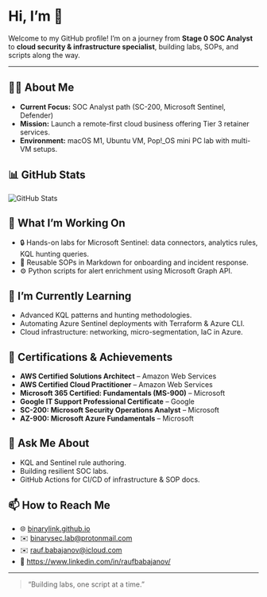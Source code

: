 # Hi, I’m **<Rauf>** 👋

Welcome to my GitHub profile! I’m on a journey from **Stage 0 SOC Analyst** to **cloud security & infrastructure specialist**, building labs, SOPs, and scripts along the way.

---

## 🧑‍💻 About Me
- **Current Focus:** SOC Analyst path (SC-200, Microsoft Sentinel, Defender)  
- **Mission:** Launch a remote-first cloud business offering Tier 3 retainer services.  
- **Environment:** macOS M1, Ubuntu VM, Pop!_OS mini PC lab with multi-VM setups.  

## 📊 GitHub Stats
![GitHub Stats](https://github-readme-stats.vercel.app/api?username=<binarysec-lab>&show_icons=true&theme=radical)

## 🚀 What I’m Working On
- 🔒 Hands-on labs for Microsoft Sentinel: data connectors, analytics rules, KQL hunting queries.  
- 📑 Reusable SOPs in Markdown for onboarding and incident response.  
- ⚙️ Python scripts for alert enrichment using Microsoft Graph API.

## 🌱 I’m Currently Learning
- Advanced KQL patterns and hunting methodologies.  
- Automating Azure Sentinel deployments with Terraform & Azure CLI.  
- Cloud infrastructure: networking, micro-segmentation, IaC in Azure.

## 📄 Certifications & Achievements

- **AWS Certified Solutions Architect** – Amazon Web Services  
- **AWS Certified Cloud Practitioner** – Amazon Web Services  
- **Microsoft 365 Certified: Fundamentals (MS-900)** – Microsoft  
- **Google IT Support Professional Certificate** – Google  
- **SC-200: Microsoft Security Operations Analyst** – Microsoft  
- **AZ-900: Microsoft Azure Fundamentals** – Microsoft  


## 💬 Ask Me About
- KQL and Sentinel rule authoring.  
- Building resilient SOC labs.  
- GitHub Actions for CI/CD of infrastructure & SOP docs.

## 📫 How to Reach Me
- 🌐 [binarylink.github.io](https://binarylink.github.io)  
- ✉️ <binarysec.lab@protonmail.com>
- ✉️ <rauf.babajanov@icloud.com>
- 🔗 https://www.linkedin.com/in/raufbabajanov/

---

> “Building labs, one script at a time.”

<!--
Pinned repos and projects are shown below your README. Use GitHub’s pin feature to curate:
- binarylink.github.io (your site)
- cloud-soc-lab
- sop-automation
-->

